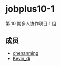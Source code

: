 # jobplus10-1
第 10 期多人协作项目 1 组

## 成员
* [chenanming](https://www.github.com/chenanming/)
* [Kevin_di](https://github.com/KevinWu532)
